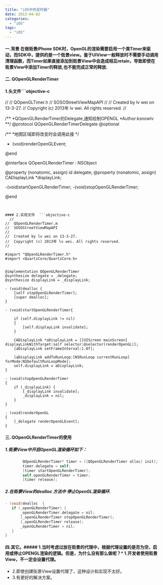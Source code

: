 ```yaml
---
title: "iOS中的定时器"
date: 2013-04-02
categories:
  - "iOS"
tags:
  - "iOS"
---
```

<!--more-->


#### 一.背景  在做街景iPhone SDK时，OpenGL的渲染需要启用一个类Timer来驱动，而SDK中，提供的是一个街景view。鉴于UIView一般释放时不需要手动调用清理函数，而Timer如果直接添加到街景View中会造成相互retain，导致即使在街景View中添加Timer的释放,也不能完成正常的释放.
  
#### 二. QOpenGLRenderTimer
#### 1.头文件```objective-c
//
//  QOpenGLTimer.h
//  SOSOStreetViewMapAPI
//
//  Created by lv wei on 13-3-27.
//  Copyright (c) 2013年 lv wei. All rights reserved.
//

/**
 *QOpenGLRenderTimer的Delegate,通知绘制OPENGL
 *Author:ksnowlv
 **/
@protocol QOpenGLRenderTimerDelegate <NSObject>
@optional

/**
 *地图区域即将改变时会调用此接
 */
- (void)renderOpenGLEvent;

@end

@interface QOpenGLRenderTimer : NSObject

@property (nonatomic, assign) id<QOpenGLRenderTimerDelegate> delegate;
@property (nonatomic, assign) CADisplayLink *displayLink;

-(void)startOpenGLRenderTimer;
-(void)stopOpenGLRenderTimer;


@end

``` 


#### 2.实现文件  ```objective-c
  //
//  QOpenGLRenderTimer.m
//  SOSOStreetViewMapAPI
//
//  Created by lv wei on 13-3-27.
//  Copyright (c) 2013年 lv wei. All rights reserved.
//

#import "QOpenGLRenderTimer.h"
#import <QuartzCore/QuartzCore.h>


@implementation QOpenGLRenderTimer
@synthesize delegate = _delegate;
@synthesize displayLink = _displayLink;

- (void)dealloc {
    [self stopOpenGLRenderTimer];
    [super dealloc];
}

- (void)startOpenGLRenderTimer{
    
    if (self.displayLink != nil)
    {
        [self.displayLink invalidate];
    }
    
    CADisplayLink *aDisplayLink = [[UIScreen mainScreen] displayLinkWithTarget:self selector:@selector(renderOpenGL)];
    [aDisplayLink setFrameInterval:1.0f];

    [aDisplayLink addToRunLoop:[NSRunLoop currentRunLoop] forMode:NSDefaultRunLoopMode];
    self.displayLink = aDisplayLink;
}

- (void)stopOpenGLRenderTimer
{
    if (_displayLink) {
        [_displayLink invalidate];
        _displayLink = nil;
    }
}

- (void)renderOpenGL
{
    [_delegate renderOpenGLEvent];
}

  ```
  
 
#### 三. QOpenGLRenderTimer的使用
##### 1.街景View中开启OpenGL渲染循环如下：
```objective-c
        QOpenGLRenderTimer* timer = [[QOpenGLRenderTimer alloc] init];
        timer.delegate = self;
        [timer startOpenGLRenderTimer];
        self.openGLRenderTimer = timer;
        [timer release];
 ```
 
##### 2.在街景View的dealloc 方法中 停止OpenGL渲染循环.
 
 ```objective-c
- (void)dealloc  {
    if (_openGLRenderTimer) {
        _openGLRenderTimer.delegate = nil;
        [_openGLRenderTimer stopOpenGLRenderTimer];
        [_openGLRenderTimer release];
        _openGLRenderTimer = nil;
    }
}
```

#### 四.其它。##### 1.当时考虑过放在街景的代理中，根据代理设置的是否为空，启用或停止OPENGL渲染的逻辑。但是，为什么没有那么做呢？* 1.开发者使用街景View，不一定会设置代理。
* 2.即使创建街景View设置代理了，这种设计和实现不太好。
* 3.有更好的解决方案。
